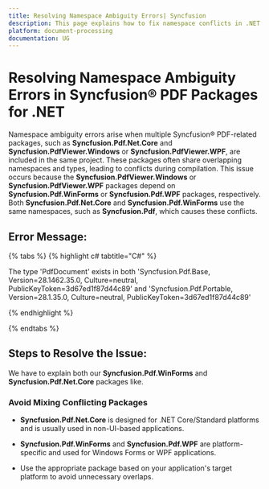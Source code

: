 ```yaml
---
title: Resolving Namespace Ambiguity Errors| Syncfusion
description: This page explains how to fix namespace conflicts in .NET applications caused by using Syncfusion PDF packages like Syncfusion.Pdf.Net.Core and PdfViewer
platform: document-processing
documentation: UG
---
```


# Resolving Namespace Ambiguity Errors in Syncfusion&reg; PDF Packages for .NET

Namespace ambiguity errors arise when multiple Syncfusion&reg; PDF-related packages, such as **Syncfusion.Pdf.Net.Core** and **Syncfusion.PdfViewer.Windows** or **Syncfusion.PdfViewer.WPF**, are included in the same project. These packages often share overlapping namespaces and types, leading to conflicts during compilation. This issue occurs because the **Syncfusion.PdfViewer.Windows** or **Syncfusion.PdfViewer.WPF** packages depend on **Syncfusion.Pdf.WinForms** or **Syncfusion.Pdf.WPF** packages, respectively. Both **Syncfusion.Pdf.Net.Core** and **Syncfusion.Pdf.WinForms** use the same namespaces, such as **Syncfusion.Pdf**, which causes these conflicts.

## Error Message:

{% tabs %}
{% highlight c# tabtitle="C#" %}

The type 'PdfDocument' exists in both 'Syncfusion.Pdf.Base, Version=28.1462.35.0, Culture=neutral, PublicKeyToken=3d67ed1f87d44c89' and 'Syncfusion.Pdf.Portable, Version=28.1.35.0, Culture=neutral, PublicKeyToken=3d67ed1f87d44c89'

{% endhighlight %}

{% endtabs %}

## Steps to Resolve the Issue:

We have to explain both our **Syncfusion.Pdf.WinForms** and **Syncfusion.Pdf.Net.Core** packages like.

### Avoid Mixing Conflicting Packages

* **Syncfusion.Pdf.Net.Core** is designed for .NET Core/Standard platforms and is usually used in non-UI-based applications.

* **Syncfusion.Pdf.WinForms** and **Syncfusion.Pdf.WPF** are platform-specific and used for Windows Forms or WPF applications.

* Use the appropriate package based on your application's target platform to avoid unnecessary overlaps.
